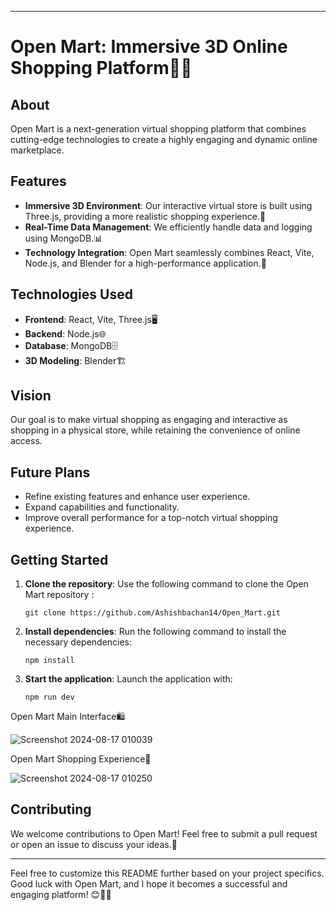 
---

# Open Mart: Immersive 3D Online Shopping Platform🛒✨

## About

Open Mart is a next-generation virtual shopping platform that combines cutting-edge technologies to create a highly engaging and dynamic online marketplace.

## Features

- **Immersive 3D Environment**: Our interactive virtual store is built using Three.js, providing a more realistic shopping experience.🏬
- **Real-Time Data Management**: We efficiently handle data and logging using MongoDB.📊
- **Technology Integration**: Open Mart seamlessly combines React, Vite, Node.js, and Blender for a high-performance application.🚀

## Technologies Used

- **Frontend**: React, Vite, Three.js🖥️
- **Backend**: Node.js🌐
- **Database**: MongoDB🗄️
- **3D Modeling**: Blender🏗️

## Vision

Our goal is to make virtual shopping as engaging and interactive as shopping in a physical store, while retaining the convenience of online access.

## Future Plans

- Refine existing features and enhance user experience.
- Expand capabilities and functionality.
- Improve overall performance for a top-notch virtual shopping experience.

## Getting Started

1. **Clone the repository**: Use the following command to clone the Open Mart repository :
   ```
   git clone https://github.com/Ashishbachan14/Open_Mart.git
   ```

2. **Install dependencies**: Run the following command to install the necessary dependencies:
   ```
   npm install
   ```

3. **Start the application**: Launch the application with:
   ```
   npm run dev
   ```
Open Mart Main Interface🛍️

![Screenshot 2024-08-17 010039](https://github.com/user-attachments/assets/982a15e9-ebad-4e88-a04c-96d618bd6d27)

Open Mart Shopping Experience🎨

![Screenshot 2024-08-17 010250](https://github.com/user-attachments/assets/354236b3-724f-4269-adad-af41e2d6bd04)

## Contributing

We welcome contributions to Open Mart! Feel free to submit a pull request or open an issue to discuss your ideas.🤝

---

Feel free to customize this README further based on your project specifics. Good luck with Open Mart, and I hope it becomes a successful and engaging platform! 😊🛒🌟

